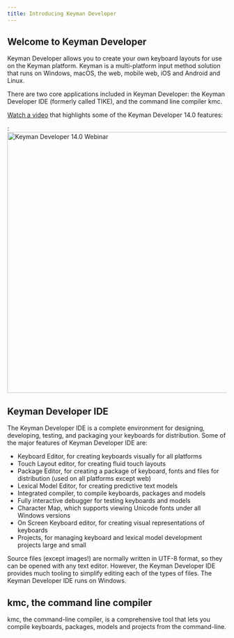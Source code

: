 ```yaml
---
title: Introducing Keyman Developer
---
```


## Welcome to Keyman Developer

Keyman Developer allows you to create your own keyboard layouts for use
on the Keyman platform. Keyman is a multi-platform input method solution
that runs on Windows, macOS, the web, mobile web, iOS and Android and
Linux.

There are two core applications included in Keyman Developer: the Keyman
Developer IDE (formerly called TIKE), and the command line compiler kmc.

[Watch a video](https://youtu.be/kwhgx_eX4Es) that highlights some of
the Keyman Developer 14.0 features:

:<img class="video-thumbnail" data-video="https://www.youtube.com/embed/kwhgx_eX4Es" src="https://img.youtube.com/vi/kwhgx_eX4Es/maxresdefault.jpg" width="600px" alt="Keyman Developer 14.0 Webinar">

## Keyman Developer IDE

The Keyman Developer IDE is a complete environment for designing,
developing, testing, and packaging your keyboards for distribution. Some
of the major features of Keyman Developer IDE are:

-   Keyboard Editor, for creating keyboards visually for all platforms
-   Touch Layout editor, for creating fluid touch layouts
-   Package Editor, for creating a package of keyboard, fonts and files for distribution (used on all platforms except web)
-   Lexical Model Editor, for creating predictive text models
-   Integrated compiler, to compile keyboards, packages and models
-   Fully interactive debugger for testing keyboards and models
-   Character Map, which supports viewing Unicode fonts under all Windows versions
-   On Screen Keyboard editor, for creating visual representations of keyboards
-   Projects, for managing keyboard and lexical model development projects large and small

Source files (except images!) are normally written in UTF-8 format, so
they can be opened with any text editor. However, the Keyman Developer
IDE provides much tooling to simplify editing each of the types of
files. The Keyman Developer IDE runs on Windows.

## kmc, the command line compiler


kmc, the command-line compiler, is a comprehensive tool that lets you
compile keyboards, packages, models and projects from the command-line.

